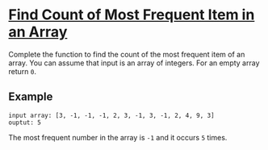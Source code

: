 # [Find Count of Most Frequent Item in an Array](https://www.codewars.com/kata/find-count-of-most-frequent-item-in-an-array "https://www.codewars.com/kata/56582133c932d8239900002e")

Complete the function to find the count of the most frequent item of an array. You can assume that input is an array of integers. For an empty array return `0`.

## Example

```
input array: [3, -1, -1, -1, 2, 3, -1, 3, -1, 2, 4, 9, 3]
ouptut: 5 
```
The most frequent number in the array is `-1` and it occurs `5` times.